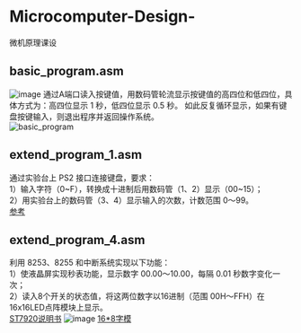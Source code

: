 # Microcomputer-Design-
微机原理课设
## basic_program.asm
![image](https://user-images.githubusercontent.com/48176748/110308009-8b645900-803a-11eb-8c50-067ed8f584ad.png)
通过A端口读入按键值，用数码管轮流显示按键值的高四位和低四位，具体方式为：高四位显示 1 秒，低四位显示 0.5 秒。 如此反复循环显示，如果有键盘按键输入，则退出程序并返回操作系统。  
![basic_program](https://user-images.githubusercontent.com/48176748/110316084-2f530200-8045-11eb-8caa-e90175a86ef7.png)

## extend_program_1.asm
通过实验台上 PS2 接口连接键盘，要求：   
1）输入字符（0\~F），转换成十进制后用数码管（1、2）显示（00\~15）；   
2）用实验台上的数码管（3、4）显示输入的次数，计数范围 0～99。  
[参考](https://blog.csdn.net/xqhrs232/article/details/78350203?utm_medium=distribute.pc_relevant.none-task-blog-baidujs_baidulandingword-8&spm=1001.2101.3001.4242)

## extend_program_4.asm
利用 8253、8255 和中断系统实现以下功能：  
 1）使液晶屏实现秒表功能，显示数字 00.00～10.00，每隔 0.01 秒数字变化一次；   
 2）读入8个开关的状态值，将这两位数字以16进制（范围 00H～FFH）在 16x16LED点阵模块上显示。  
[ST7920说明书](https://wenku.baidu.com/view/19f93f58be23482fb4da4c21.html)
![image](https://user-images.githubusercontent.com/48176748/111020583-02666c80-8402-11eb-89a1-58be1fc3e10b.png)
[16*8字模](https://wenku.baidu.com/view/e9b30eeb524de518964b7d77.html)
